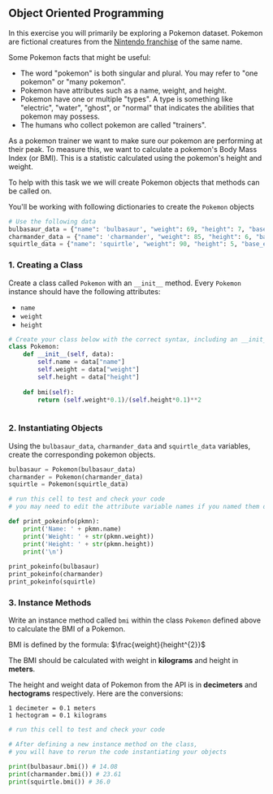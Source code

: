 ## Object Oriented Programming

In this exercise you will primarily be exploring a Pokemon dataset. Pokemon are fictional creatures from the [Nintendo franchise](https://en.wikipedia.org/wiki/Pok%C3%A9mon) of the same name.

Some Pokemon facts that might be useful:
* The word "pokemon" is both singular and plural. You may refer to "one pokemon" or "many pokemon".
* Pokemon have attributes such as a name, weight, and height.
* Pokemon have one or multiple "types". A type is something like "electric", "water", "ghost", or "normal" that indicates the abilities that pokemon may possess.
* The humans who collect pokemon are called "trainers".

As a pokemon trainer we want to make sure our pokemon are performing at their peak. To measure this, we want to calculate a pokemon's Body Mass Index (or BMI). This is a statistic calculated using the pokemon's height and weight. 

To help with this task we we will create Pokemon objects that methods can be called on. 

You'll be working with following dictionaries to create the `Pokemon` objects


```python
# Use the following data
bulbasaur_data = {"name": 'bulbasaur', "weight": 69, "height": 7, "base_experience": 64, "types": ["grass", "poison"]}
charmander_data = {"name": 'charmander', "weight": 85, "height": 6, "base_experience": 62, "types": ["fire"]}
squirtle_data = {"name": 'squirtle', "weight": 90, "height": 5, "base_experience": 63, "types": ["water"]}
```

### 1. Creating a Class

Create a class called `Pokemon` with an `__init__` method. Every `Pokemon` instance should have the following attributes:
* `name`
* `weight`
* `height`


```python
# Create your class below with the correct syntax, including an __init__ method.
class Pokemon:
    def __init__(self, data):
        self.name = data["name"]
        self.weight = data["weight"]
        self.height = data["height"]
        
    def bmi(self):
        return (self.weight*0.1)/(self.height*0.1)**2
        
```

    
### 2. Instantiating Objects

Using the `bulbasaur_data`, `charmander_data` and `squirtle_data` variables, create the corresponding pokemon objects.


```python
bulbasaur = Pokemon(bulbasaur_data)
charmander = Pokemon(charmander_data)
squirtle = Pokemon(squirtle_data)
```


```python
# run this cell to test and check your code
# you may need to edit the attribute variable names if you named them differently!

def print_pokeinfo(pkmn):
    print('Name: ' + pkmn.name)
    print('Weight: ' + str(pkmn.weight))
    print('Height: ' + str(pkmn.height))
    print('\n')
    
print_pokeinfo(bulbasaur)
print_pokeinfo(charmander)
print_pokeinfo(squirtle)
```

### 3. Instance Methods

Write an instance method called `bmi` within the class `Pokemon` defined above to calculate the BMI of a Pokemon. 

BMI is defined by the formula: $\frac{weight}{height^{2}}$ 

The BMI should be calculated with weight in **kilograms** and height in **meters**. 


The height and weight data of Pokemon from the API is in **decimeters** and **hectograms** respectively. Here are the conversions:

```
1 decimeter = 0.1 meters
1 hectogram = 0.1 kilograms
```


```python
# run this cell to test and check your code

# After defining a new instance method on the class, 
# you will have to rerun the code instantiating your objects

print(bulbasaur.bmi()) # 14.08
print(charmander.bmi()) # 23.61
print(squirtle.bmi()) # 36.0
```
